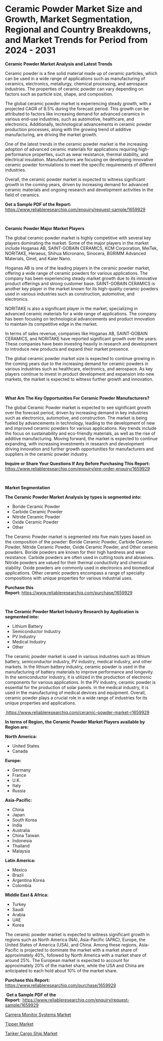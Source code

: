 <p><h1>Ceramic Powder Market Size and Growth, Market Segmentation, Regional and Country Breakdowns, and Market Trends for Period from 2024 -  2031</h1></p><p><strong>Ceramic Powder Market Analysis and Latest Trends</strong></p>
<p><p>Ceramic powder is a fine solid material made up of ceramic particles, which can be used in a wide range of applications such as manufacturing of ceramics, electronics, metallurgy, chemical processing, and aerospace industries. The properties of ceramic powder can vary depending on factors such as particle size, shape, and composition.</p><p>The global ceramic powder market is experiencing steady growth, with a projected CAGR of 8.5% during the forecast period. This growth can be attributed to factors like increasing demand for advanced ceramics in various end-use industries, such as automotive, healthcare, and electronics. Additionally, technological advancements in ceramic powder production processes, along with the growing trend of additive manufacturing, are driving the market growth.</p><p>One of the latest trends in the ceramic powder market is the increasing adoption of advanced ceramic materials for applications requiring high-performance properties, such as wear resistance, thermal stability, and electrical insulation. Manufacturers are focusing on developing innovative ceramic powder formulations to meet the specific requirements of different industries.</p><p>Overall, the ceramic powder market is expected to witness significant growth in the coming years, driven by increasing demand for advanced ceramic materials and ongoing research and development activities in the field of ceramics.</p></p>
<p><strong>Get a Sample PDF of the Report:&nbsp;</strong> <a href="https://www.reliableresearchiq.com/enquiry/request-sample/1659929">https://www.reliableresearchiq.com/enquiry/request-sample/1659929</a></p>
<p>&nbsp;</p>
<p><strong>Ceramic Powder Major Market Players</strong></p>
<p><p>The global ceramic powder market is highly competitive with several key players dominating the market. Some of the major players in the market include Hoganas AB, SAINT-GOBAIN CERAMICS, KCM Corporation, MeiTek, NORITAKE, Heraeus, Shihua Micronano, Sinocera, BGRIMM Advanced Materials, Ginet, and Kaier Nano.</p><p>Hoganas AB is one of the leading players in the ceramic powder market, offering a wide range of ceramic powders for various applications. The company has been experiencing steady market growth due to its innovative product offerings and strong customer base. SAINT-GOBAIN CERAMICS is another key player in the market known for its high-quality ceramic powders used in various industries such as construction, automotive, and electronics.</p><p>NORITAKE is also a significant player in the market, specializing in advanced ceramic materials for a wide range of applications. The company has been focusing on technological advancements and product innovation to maintain its competitive edge in the market. </p><p>In terms of sales revenue, companies like Hoganas AB, SAINT-GOBAIN CERAMICS, and NORITAKE have reported significant growth over the years. These companies have been investing heavily in research and development to introduce new products and expand their market presence. </p><p>The global ceramic powder market size is expected to continue growing in the coming years due to the increasing demand for ceramic powders in various industries such as healthcare, electronics, and aerospace. As key players continue to invest in product development and expansion into new markets, the market is expected to witness further growth and innovation.</p></p>
<p>&nbsp;</p>
<p><strong>What Are The Key Opportunities For Ceramic Powder Manufacturers?</strong></p>
<p><p>The global Ceramic Powder market is expected to see significant growth over the forecast period, driven by increasing demand in key industries such as electronics, automotive, and construction. The market is being fueled by advancements in technology, leading to the development of new and improved ceramic powders for various applications. Key trends include the focus on sustainability and eco-friendly materials, as well as the rise of additive manufacturing. Moving forward, the market is expected to continue expanding, with increasing investments in research and development driving innovation and further growth opportunities for manufacturers and suppliers in the ceramic powder industry.</p></p>
<p><strong>Inquire or Share Your Questions If Any Before Purchasing This Report:</strong> <a href="https://www.reliableresearchiq.com/enquiry/pre-order-enquiry/1659929">https://www.reliableresearchiq.com/enquiry/pre-order-enquiry/1659929</a></p>
<p>&nbsp;</p>
<p><strong>Market Segmentation</strong></p>
<p><strong>The Ceramic Powder Market Analysis by types is segmented into:</strong></p>
<p><ul><li>Boride Ceramic Powder</li><li>Carbide Ceramic Powder</li><li>Nitride Ceramic Powder</li><li>Oxide Ceramic Powder</li><li>Other</li></ul></p>
<p><p>The Ceramic Powder market is segmented into five main types based on the composition of the powder: Boride Ceramic Powder, Carbide Ceramic Powder, Nitride Ceramic Powder, Oxide Ceramic Powder, and Other ceramic powders. Boride powders are known for their high hardness and wear resistance. Carbide powders are often used in cutting tools and abrasives. Nitride powders are valued for their thermal conductivity and chemical stability. Oxide powders are commonly used in electronics and biomedical applications. Other ceramic powders encompass a range of specialty compositions with unique properties for various industrial uses.</p></p>
<p><strong>Purchase this Report:&nbsp;</strong><a href="https://www.reliableresearchiq.com/purchase/1659929">https://www.reliableresearchiq.com/purchase/1659929</a></p>
<p>&nbsp;</p>
<p><strong>The Ceramic Powder Market Industry Research by Application is segmented into:</strong></p>
<p><ul><li>Lithium Battery</li><li>Semiconductor Industry</li><li>PV Industry</li><li>Medical Industry</li><li>Other</li></ul></p>
<p><p>The ceramic powder market is used in various industries such as lithium battery, semiconductor industry, PV industry, medical industry, and other markets. In the lithium battery industry, ceramic powder is used in the manufacturing of battery materials to improve performance and longevity. In the semiconductor industry, it is utilized in the production of electronic components for various applications. In the PV industry, ceramic powder is essential for the production of solar panels. In the medical industry, it is used in the manufacturing of medical devices and equipment. Overall, ceramic powder plays a crucial role in a wide range of industries for its unique properties and applications.</p></p>
<p><a href="https://www.reliableresearchiq.com/ceramic-powder-market-r1659929">&nbsp;https://www.reliableresearchiq.com/ceramic-powder-market-r1659929</a></p>
<p><strong>In terms of Region, the Ceramic Powder Market Players available by Region are:</strong></p>
<p>
    <p> <strong> North America: </strong>
        <ul>
            <li>United States</li>
            <li>Canada</li>
        </ul>
        </p> 
    <p> <strong> Europe: </strong>
        <ul>
            <li>Germany</li>
            <li>France</li>
            <li>U.K.</li>
            <li>Italy</li>
            <li>Russia</li>
        </ul>
        </p> 
    <p> <strong> Asia-Pacific: </strong>
        <ul>
            <li>China</li>
            <li>Japan</li>
            <li>South Korea</li>
            <li>India</li>
            <li>Australia</li>
            <li>China Taiwan</li>
            <li>Indonesia</li>
            <li>Thailand</li>
            <li>Malaysia</li>
        </ul>
        </p> 
    <p> <strong> Latin America: </strong>
        <ul>
            <li>Mexico</li>
            <li>Brazil</li>
            <li>Argentina Korea</li>
            <li>Colombia</li>
        </ul>
        </p> 
    <p> <strong> Middle East & Africa: </strong>
        <ul>
            <li>Turkey</li>
            <li>Saudi</li>
            <li>Arabia</li>
            <li>UAE</li>
            <li>Korea</li>
        </ul>
    </p>
    </p>
<p><p>The ceramic powder market is expected to witness significant growth in regions such as North America (NA), Asia-Pacific (APAC), Europe, the United States of America (USA), and China. Among these regions, Asia-Pacific is projected to dominate the market with a market share of approximately 40%, followed by North America with a market share of around 25%. The European market is expected to account for approximately 20% of the market share, while the USA and China are anticipated to each hold about 10% of the market share.</p></p>
<p><strong>Purchase this Report: </strong><a href="https://www.reliableresearchiq.com/purchase/1659929">https://www.reliableresearchiq.com/purchase/1659929</a></p>
<p>&nbsp;<strong>Get a Sample PDF of the Report:&nbsp;&nbsp;</strong><a href="https://www.reliableresearchiq.com/enquiry/request-sample/1659929">https://www.reliableresearchiq.com/enquiry/request-sample/1659929</a></p>
<p><strong></strong></p>
<p><p><a href="https://medium.com/@noelkunzei1/camera-monitor-systems-market-growth-outlook-from-2024-to-2031-and-it-is-projecting-at-13-1-896a9ea51054">Camera Monitor Systems Market</a></p><p><a href="https://medium.com/@welsonwiden94552/analyzing-tipper-market-dynamics-and-growth-drivers-and-forecasted-for-period-from-2024-to-2031-7039136ca8ae">Tipper Market</a></p><p><a href="https://medium.com/@teguhbavarian07_99894/evaluating-global-tanker-cargo-ship-market-trends-and-growth-opportunities-by-region-type-956a9bffacb0">Tanker Cargo Ship Market</a></p></p>